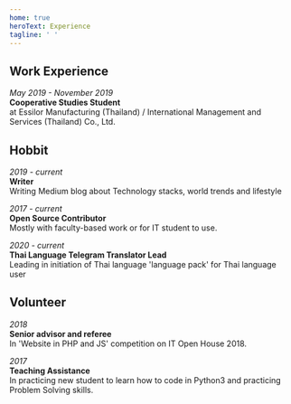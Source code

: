 ```yaml
---
home: true
heroText: Experience
tagline: ' '
---
```


## Work Experience
*May 2019 - November 2019*<br>
**Cooperative Studies Student**<br>
at Essilor Manufacturing (Thailand) / International Management and Services (Thailand) Co., Ltd. <br>
<!-- For projects done during the Cooperative Studies, please click [here]() -->

## Hobbit
*2019 - current*<br>
**Writer**<br>
Writing Medium blog about Technology stacks, world trends and lifestyle 

*2017 - current*<br>
**Open Source Contributor**<br>
Mostly with faculty-based work or for IT student to use.

*2020 - current*<br>
**Thai Language Telegram Translator Lead**<br>
Leading in initiation of Thai language 'language pack' for Thai language user

## Volunteer
*2018*<br>
**Senior advisor and referee**<br>
In 'Website in PHP and JS' competition on IT Open House 2018.

*2017*<br>
**Teaching Assistance**<br>
In practicing new student to learn how to code in Python3 and practicing Problem Solving skills.